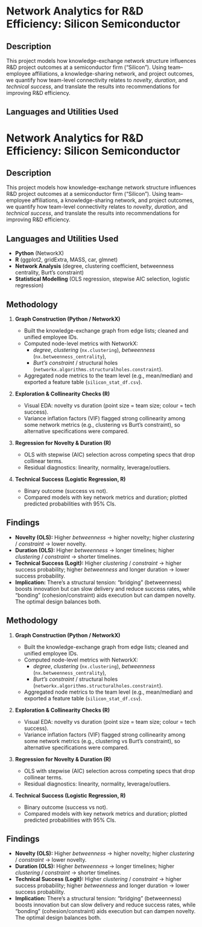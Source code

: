 <h1>Network Analytics for R&D Efficiency: Silicon Semiconductor</h1>

<h2>Description</h2>
This project models how knowledge-exchange network structure influences R&D project outcomes at a semiconductor firm (“Silicon”). Using team–employee affiliations, a knowledge-sharing network, and project outcomes, we quantify how team-level connectivity relates to <i>novelty</i>, <i>duration</i>, and <i>technical success</i>, and translate the results into recommendations for improving R&D efficiency.
<br />

<h2>Languages and Utilities Used</h2>

<h1>Network Analytics for R&D Efficiency: Silicon Semiconductor</h1>

<h2>Description</h2>
This project models how knowledge-exchange network structure influences R&D project outcomes at a semiconductor firm (“Silicon”). Using team–employee affiliations, a knowledge-sharing network, and project outcomes, we quantify how team-level connectivity relates to <i>novelty</i>, <i>duration</i>, and <i>technical success</i>, and translate the results into recommendations for improving R&D efficiency.
<br />


<h2>Languages and Utilities Used</h2>

- <b>Python</b> (NetworkX)  
- <b>R</b> (ggplot2, gridExtra, MASS, car, glmnet)  
- <b>Network Analysis</b> (degree, clustering coefficient, betweenness centrality, Burt’s constraint)  
- <b>Statistical Modelling</b> (OLS regression, stepwise AIC selection, logistic regression)


<h2>Methodology</h2>

1. <b>Graph Construction (Python / NetworkX)</b>  
   - Built the knowledge-exchange graph from edge lists; cleaned and unified employee IDs.  
   - Computed node-level metrics with NetworkX:  
     - <i>degree</i>, <i>clustering</i> (`nx.clustering`), <i>betweenness</i> (`nx.betweenness_centrality`),  
     - <i>Burt’s constraint</i> / structural holes (`networkx.algorithms.structuralholes.constraint`).  
   - Aggregated node metrics to the team level (e.g., mean/median) and exported a feature table (`silicon_stat_df.csv`).

2. <b>Exploration & Collinearity Checks (R)</b>  
   - Visual EDA: novelty vs duration (point size = team size; colour = tech success).  
   - Variance inflation factors (VIF) flagged strong collinearity among some network metrics (e.g., clustering vs Burt’s constraint), so alternative specifications were compared.

3. <b>Regression for Novelty & Duration (R)</b>  
   - OLS with stepwise (AIC) selection across competing specs that drop collinear terms.  
   - Residual diagnostics: linearity, normality, leverage/outliers.

4. <b>Technical Success (Logistic Regression, R)</b>  
   - Binary outcome (success vs not).  
   - Compared models with key network metrics and duration; plotted predicted probabilities with 95% CIs.

<h2>Findings</h2>

- <b>Novelty (OLS):</b> Higher <i>betweenness</i> → higher novelty; higher <i>clustering</i> / <i>constraint</i> → lower novelty.  
- <b>Duration (OLS):</b> Higher <i>betweenness</i> → longer timelines; higher <i>clustering</i> / <i>constraint</i> → shorter timelines.  
- <b>Technical Success (Logit):</b> Higher <i>clustering</i> / <i>constraint</i> → higher success probability; higher <i>betweenness</i> and longer duration → lower success probability.  
- <b>Implication:</b> There’s a structural tension: “bridging” (betweenness) boosts innovation but can slow delivery and reduce success rates, while “bonding” (cohesion/constraint) aids execution but can dampen novelty. The optimal design balances both.

<h2>Methodology</h2>

1. <b>Graph Construction (Python / NetworkX)</b>  
   - Built the knowledge-exchange graph from edge lists; cleaned and unified employee IDs.  
   - Computed node-level metrics with NetworkX:  
     - <i>degree</i>, <i>clustering</i> (`nx.clustering`), <i>betweenness</i> (`nx.betweenness_centrality`),  
     - <i>Burt’s constraint</i> / structural holes (`networkx.algorithms.structuralholes.constraint`).  
   - Aggregated node metrics to the team level (e.g., mean/median) and exported a feature table (`silicon_stat_df.csv`).

2. <b>Exploration & Collinearity Checks (R)</b>  
   - Visual EDA: novelty vs duration (point size = team size; colour = tech success).  
   - Variance inflation factors (VIF) flagged strong collinearity among some network metrics (e.g., clustering vs Burt’s constraint), so alternative specifications were compared.

3. <b>Regression for Novelty & Duration (R)</b>  
   - OLS with stepwise (AIC) selection across competing specs that drop collinear terms.  
   - Residual diagnostics: linearity, normality, leverage/outliers.

4. <b>Technical Success (Logistic Regression, R)</b>  
   - Binary outcome (success vs not).  
   - Compared models with key network metrics and duration; plotted predicted probabilities with 95% CIs.

<h2>Findings</h2>

- <b>Novelty (OLS):</b> Higher <i>betweenness</i> → higher novelty; higher <i>clustering</i> / <i>constraint</i> → lower novelty.  
- <b>Duration (OLS):</b> Higher <i>betweenness</i> → longer timelines; higher <i>clustering</i> / <i>constraint</i> → shorter timelines.  
- <b>Technical Success (Logit):</b> Higher <i>clustering</i> / <i>constraint</i> → higher success probability; higher <i>betweenness</i> and longer duration → lower success probability.  
- <b>Implication:</b> There’s a structural tension: “bridging” (betweenness) boosts innovation but can slow delivery and reduce success rates, while “bonding” (cohesion/constraint) aids execution but can dampen novelty. The optimal design balances both.
